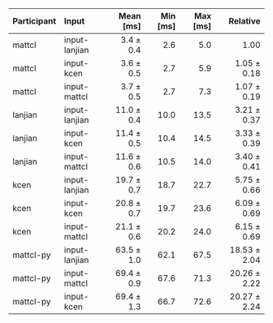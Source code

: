 | Participant | Input | Mean [ms] | Min [ms] | Max [ms] | Relative |
|:---|:---|---:|---:|---:|---:|
| mattcl | input-lanjian | 3.4 ± 0.4 | 2.6 | 5.0 | 1.00 |
| mattcl | input-kcen | 3.6 ± 0.5 | 2.7 | 5.9 | 1.05 ± 0.18 |
| mattcl | input-mattcl | 3.7 ± 0.5 | 2.7 | 7.3 | 1.07 ± 0.19 |
| lanjian | input-lanjian | 11.0 ± 0.4 | 10.0 | 13.5 | 3.21 ± 0.37 |
| lanjian | input-kcen | 11.4 ± 0.5 | 10.4 | 14.5 | 3.33 ± 0.39 |
| lanjian | input-mattcl | 11.6 ± 0.6 | 10.5 | 14.0 | 3.40 ± 0.41 |
| kcen | input-lanjian | 19.7 ± 0.7 | 18.7 | 22.7 | 5.75 ± 0.66 |
| kcen | input-kcen | 20.8 ± 0.7 | 19.7 | 23.6 | 6.09 ± 0.69 |
| kcen | input-mattcl | 21.1 ± 0.6 | 20.2 | 24.0 | 6.15 ± 0.69 |
| mattcl-py | input-lanjian | 63.5 ± 1.0 | 62.1 | 67.5 | 18.53 ± 2.04 |
| mattcl-py | input-mattcl | 69.4 ± 0.9 | 67.6 | 71.3 | 20.26 ± 2.22 |
| mattcl-py | input-kcen | 69.4 ± 1.3 | 66.7 | 72.6 | 20.27 ± 2.24 |
